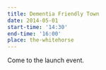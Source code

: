 ```yaml
---
title: Dementia Friendly Town
date: 2014-05-01
start-time: '14:30'
end-time: '16:00'
place: the-whitehorse
---
```

Come to the launch event.
